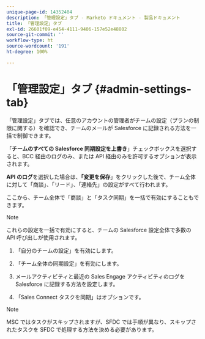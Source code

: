 ```yaml
---
unique-page-id: 14352404
description: 「管理設定」タブ - Marketo ドキュメント - 製品ドキュメント
title: 「管理設定」タブ
exl-id: 26601f09-e454-4111-9406-157e52e48802
source-git-commit: ''
workflow-type: ht
source-wordcount: '191'
ht-degree: 100%

---
```


# 「管理設定」タブ {#admin-settings-tab}

「管理設定」タブでは、任意のアカウントの管理者がチームの設定（プランの制限に関する）を確認でき、チームのメールが Salesforce に記録される方法を一括で制御できます。

「**チームのすべての Salesforce 同期設定を上書き**」チェックボックスを選択すると、BCC 経由のログのみ、または API 経由のみを許可するオプションが表示されます。

**API のログ**&#x200B;を選択した場合は、**「変更を保存**」をクリックした後で、チーム全体に対して「商談」、「リード」、「連絡先」の設定がすべて行われます。

ここから、チーム全体で「商談」と「タスク同期」を一括で有効にすることもできます。

>[!NOTE]
>
>これらの設定を一括で有効にすると、チームの Salesforce 設定全体で多数の API 呼び出しが使用されます。

1. 「自分のチームの設定」を有効にします。

1. 「チーム全体の同期設定」を有効にします。

1. メールアクティビティと最近の Sales Engage アクティビティのログを Salesforce に記録する方法を設定します。

1. 「Sales Connect タスクを同期」はオプションです。

>[!NOTE]
>
>MSC ではタスクがスキップされますが、SFDC では手順が異なり、スキップされたタスクを SFDC で処理する方法を決める必要があります。
